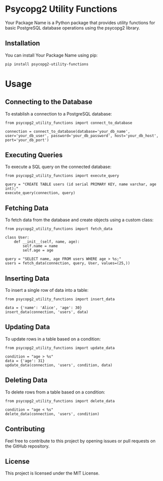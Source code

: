 # Psycopg2 Utility Functions

Your Package Name is a Python package that provides utility functions for basic PostgreSQL database operations using the psycopg2 library.

## Installation

You can install Your Package Name using pip:

```bash
pip install psycopg2-utility-functions
```

# Usage
## Connecting to the Database

To establish a connection to a PostgreSQL database:

```commandline
from psycopg2_utility_functions import connect_to_database

connection = connect_to_database(database='your_db_name', user='your_db_user', password='your_db_password', host='your_db_host', port='your_db_port')
```

## Executing Queries

To execute a SQL query on the connected database:

```commandline
from psycopg2_utility_functions import execute_query

query = "CREATE TABLE users (id serial PRIMARY KEY, name varchar, age int);"
execute_query(connection, query)
```

## Fetching Data

To fetch data from the database and create objects using a custom class:

```commandline
from psycopg2_utility_functions import fetch_data

class User:
    def __init__(self, name, age):
        self.name = name
        self.age = age

query = "SELECT name, age FROM users WHERE age > %s;"
users = fetch_data(connection, query, User, values=(25,))
```

## Inserting Data

To insert a single row of data into a table:

```commandline
from psycopg2_utility_functions import insert_data

data = {'name': 'Alice', 'age': 30}
insert_data(connection, 'users', data)
```

## Updating Data

To update rows in a table based on a condition:

```commandline
from psycopg2_utility_functions import update_data

condition = "age > %s"
data = {'age': 31}
update_data(connection, 'users', condition, data)
```

## Deleting Data

To delete rows from a table based on a condition:

```commandline
from psycopg2_utility_functions import delete_data

condition = "age < %s"
delete_data(connection, 'users', condition)
```


## Contributing

Feel free to contribute to this project by opening issues or pull requests on the GitHub repository.

## License

This project is licensed under the MIT License.


